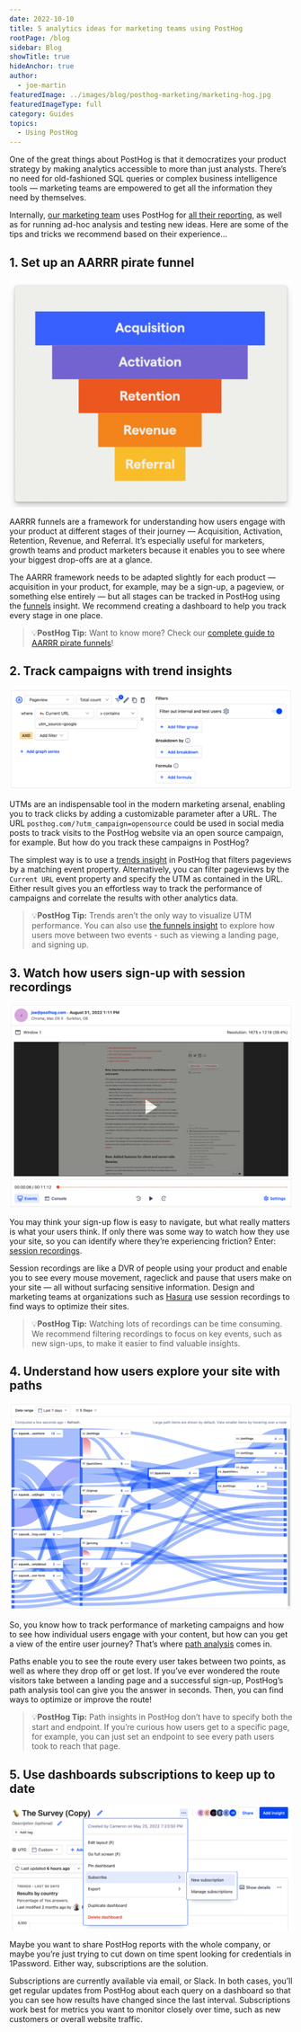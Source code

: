 ```yaml
---
date: 2022-10-10
title: 5 analytics ideas for marketing teams using PostHog
rootPage: /blog
sidebar: Blog
showTitle: true
hideAnchor: true
author:
  - joe-martin
featuredImage: ../images/blog/posthog-marketing/marketing-hog.jpg
featuredImageType: full
category: Guides
topics:
  - Using PostHog
---
```


One of the great things about PostHog is that it democratizes your product strategy by making analytics accessible to more than just analysts. There’s no need for old-fashioned SQL queries or complex business intelligence tools — marketing teams are empowered to get all the information they need by themselves. 

Internally, [our marketing team](/handbook/people/team-structure/marketing) uses PostHog for [all their reporting](/blog/posthog-marketing), as well as for running ad-hoc analysis and testing new ideas. Here are some of the tips and tricks we recommend based on their experience...

## 1. Set up an AARRR pirate funnel
![AARRR pirate metrics](../images/blog/using-posthog/aarrr.png)

AARRR funnels are a framework for understanding how users engage with your product at different stages of their journey — Acquisition, Activation, Retention, Revenue, and Referral. It’s especially useful for marketers, growth teams and product marketers because it enables you to see where your biggest drop-offs are at a glance. 

The AARRR framework needs to be adapted slightly for each product — acquisition in your product, for example, may be a sign-up, a pageview, or something else entirely — but all stages can be tracked in PostHog using the [funnels](/manual/funnels) insight. We recommend creating a dashboard to help you track every stage in one place. 

> 💡**PostHog Tip:** Want to know more? Check our [complete guide to AARRR pirate funnels](/blog/aarrr-pirate-funnel)!

## 2. Track campaigns with trend insights
![how to track utms in posthog](../images/blog/activation-checklist-images/utm-tracking-in-posthog.png)

UTMs are an indispensable tool in the modern marketing arsenal, enabling you to track clicks by adding a customizable parameter after a URL. The URL `posthog.com/?utm_campaign=opensource` could be used in social media posts to track visits to the PostHog website via an open source campaign, for example. But how do you track these campaigns in PostHog?

The simplest way is to use a [trends insight](/manual/trends) in PostHog that filters pageviews by a matching event property. Alternatively, you can filter pageviews by the `Current URL` event property and specify the UTM as contained in the URL. Either result gives you an effortless way to track the performance of campaigns and correlate the results with other analytics data. 

> 💡**PostHog Tip:** Trends aren’t the only way to visualize UTM performance. You can also use [the funnels insight](/manual/funnels) to explore how users move between two events - such as viewing a landing page, and signing up. 

## 3. Watch how users sign-up with session recordings
![session recordings in posthog](../images/blog/activation-checklist-images/session-recording-posthog.png)

You may think your sign-up flow is easy to navigate, but what really matters is what your users think. If only there was some way to watch how they use your site, so you can identify where they’re experiencing friction? Enter: [session recordings](/manual/recordings).

Session recordings are like a DVR of people using your product and enable you to see every mouse movement, rageclick and pause that users make on your site — all without surfacing sensitive information. Design and marketing teams at organizations such as [Hasura](/customers/hasura) use session recordings to find ways to optimize their sites. 

> 💡**PostHog Tip:** Watching lots of recordings can be time consuming. We recommend filtering recordings to focus on key events, such as new sign-ups, to make it easier to find valuable insights. 

## 4. Understand how users explore your site with paths
![session recordings in posthog](../images/blog/activation-checklist-images/paths-in-posthog.png)

So, you know how to track performance of marketing campaigns and how to see how individual users engage with your content, but how can you get a view of the entire user journey? That’s where [path analysis](/manual/paths) comes in. 

Paths enable you to see the route every user takes between two points, as well as where they drop off or get lost. If you’ve ever wondered the route visitors take between a landing page and a successful sign-up, PostHog’s path analysis tool can give you the answer in seconds. Then, you can find ways to optimize or improve the route!

> 💡**PostHog Tip:** Path insights in PostHog don’t have to specify both the start and endpoint. If you’re curious how users get to a specific page, for example, you can just set an endpoint to see every path users took to reach that page. 

## 5. Use dashboards subscriptions to keep up to date
![dashboard subscriptions in posthog](../images/blog/activation-checklist-images/subscribe-in-posthog.png)

Maybe you want to share PostHog reports with the whole company, or maybe you’re just trying to cut down on time spent looking for credentials in 1Password. Either way, subscriptions are the solution. 

Subscriptions are currently available via email, or Slack. In both cases, you’ll get regular updates from PostHog about each query on a dashboard so that you can see how results have changed since the last interval. Subscriptions work best for metrics you want to monitor closely over time, such as new customers or overall website traffic. 
